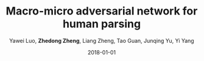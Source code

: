 ---
title: "Macro-micro adversarial network for human parsing"
collection: publications
permalink: /publication/2018-01-01-Macro-micro-adversarial-network-for-human-parsing
date: 2018-01-01
doi: 
venue: 'ECCV'
paperurl: 'https://zdzheng.xyz/files/ECCV18.pdf'
code: 'https://github.com/RoyalVane/MMAN'
author: 'Yawei Luo,  <strong>Zhedong Zheng</strong>,  Liang Zheng,  Tao Guan,  Junqing Yu,  Yi Yang'
citation: ' Yawei Luo,  Zhedong Zheng,  Liang Zheng,  Tao Guan,  Junqing Yu,  Yi Yang, &quot;Macro-micro adversarial network for human parsing.&quot; ECCV, 2018.'
pub_year: '2018'
bib: >
    '@inproceedings{luo2018macro,
    author = "Luo, Yawei and Zheng, Zhedong and Zheng, Liang and Guan, Tao and Yu, Junqing and Yang, Yi",
    title = "Macro-micro adversarial network for human parsing",
    booktitle = "ECCV",
    pages = "418--434",
    code = "https://github.com/RoyalVane/MMAN",
    url = "https://zdzheng.xyz/files/ECCV18.pdf",
    year = "2018"
    }'

---